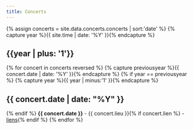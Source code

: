 ```yaml
---
title: Concerts
---
```


{% assign concerts =  site.data.concerts.concerts | sort:'date' %}
{% capture year %}{{ site.time | date: '%Y' }}{% endcapture %}
<h2>{{year | plus: '1'}}</h2>
{% for concert in concerts reversed %}
  {% capture previousyear %}{{ concert.date | date: '%Y' }}{% endcapture %}
  {% if year == previousyear %}
      {% capture year %}{{ year | minus:'1' }}{% endcapture %}
<h2 class="date">{{ concert.date | date: "%Y" }}</h2>
  {% endif %}
<span><strong>{{ concert.date }}</strong> - {{ concert.lieu }}{% if concert.lien %} - <a href="{{ concert.lien }}">liens</a>{% endif %}</span>
{% endfor %}
